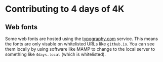# Contributing to 4 days of 4K

## Web fonts

Some web fonts are hosted using the [typography.com](http://typography.com) service. This means the fonts are only visable on whitelisted URLs like `github.io`. You can see them locally by using software like MAMP to change to the local server to something like `4days.local` (which is whitelisted).
